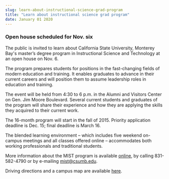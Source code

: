 ```yaml
---
slug: learn-about-instructional-science-grad-program
title: "Learn about instructional science grad program"
date: January 01 2020
---
```


 
<h3>Open house scheduled for Nov. six</h3>
<p>
  The public is invited to learn about California State University, Monterey
  Bay's master’s degree program in Instructional Science and Technology at an
  open house on Nov. 6.
</p>
<p>
  The program prepares students for positions in the fast&#45;changing fields of
  modern education and training. It enables graduates to advance in their
  current careers and will position them to assume leadership roles in education
  and training.
</p>
<p>
  The event will be held from 4:30 to 6 p.m. in the Alumni and Visitors Center
  on Gen. Jim Moore Boulevard. Several current students and graduates of the
  program will share their experience and how they are applying the skills they
  acquired to their current work.
</p>
<p>
  The 16&#45;month program will start in the fall of 2015. Priority application
  deadline is Dec. 15; final deadline is March 16.
</p>
<p>
  The blended learning environment – which includes five weekend on&#45;campus
  meetings and all classes offered online – accommodates both working
  professionals and traditional students.
</p>
<p>
  More information about the MIST program is available
  <a href="https://itcd.csumb.edu/mist">online</a>, by calling
  831&#45;582&#45;4790 or by e&#45;mailing
  <a
    href="m&#97;&#105;&#108;&#116;&#111;&#x3a;&#x6d;&#x69;&#x73;&#x74;&#x40;c&#115;&#117;&#109;&#98;&#46;&#101;&#x64;&#x75;"
    >mist@csumb.edu</a
  >.
</p>
<p>
  Driving directions and a campus map are available
  <a href="https://csumb.edu/maps">here</a>.
</p>
 
